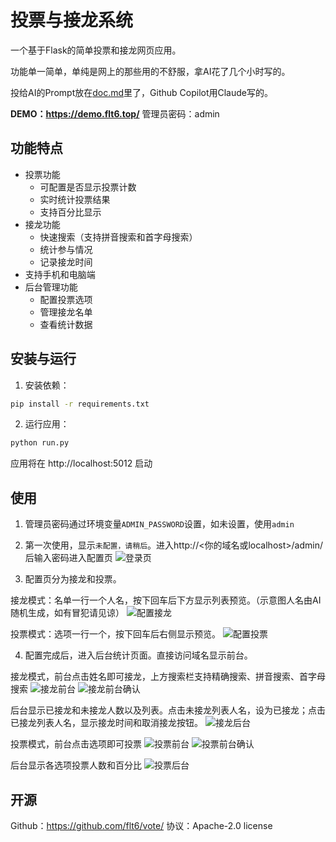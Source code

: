 # 投票与接龙系统

一个基于Flask的简单投票和接龙网页应用。

功能单一简单，单纯是网上的那些用的不舒服，拿AI花了几个小时写的。

投给AI的Prompt放在[doc.md](doc.md)里了，Github Copilot用Claude写的。

**DEMO：https://demo.flt6.top/**
管理员密码：admin


## 功能特点

- 投票功能
  - 可配置是否显示投票计数
  - 实时统计投票结果
  - 支持百分比显示
- 接龙功能
  - 快速搜索（支持拼音搜索和首字母搜索）
  - 统计参与情况
  - 记录接龙时间
- 支持手机和电脑端
- 后台管理功能
  - 配置投票选项
  - 管理接龙名单
  - 查看统计数据

## 安装与运行

1. 安装依赖：
```bash
pip install -r requirements.txt
```

2. 运行应用：
```bash
python run.py
```

应用将在 http://localhost:5012 启动

## 使用

1. 管理员密码通过环境变量`ADMIN_PASSWORD`设置，如未设置，使用`admin`

2. 第一次使用，显示`未配置，请稍后`。进入http://<你的域名或localhost>/admin/后输入密码进入配置页
![登录页](https://oss.flt6.top/imgs/vote/login.png)

3. 配置页分为接龙和投票。

接龙模式：名单一行一个人名，按下回车后下方显示列表预览。（示意图人名由AI随机生成，如有冒犯请见谅）
![配置接龙](https://oss.flt6.top/imgs/vote/config-1.png)

投票模式：选项一行一个，按下回车后右侧显示预览。
![配置投票](https://oss.flt6.top/imgs/vote/config-2.png)

4. 配置完成后，进入后台统计页面。直接访问域名显示前台。

接龙模式，前台点击姓名即可接龙，上方搜索栏支持精确搜索、拼音搜索、首字母搜索
![接龙前台](https://oss.flt6.top/imgs/vote/chain.png)
![接龙前台确认](https://oss.flt6.top/imgs/vote/chain-confirm.png)

后台显示已接龙和未接龙人数以及列表。点击未接龙列表人名，设为已接龙；点击已接龙列表人名，显示接龙时间和取消接龙按钮。
![接龙后台](https://oss.flt6.top/imgs/vote/chain-dashboard.png)

投票模式，前台点击选项即可投票
![投票前台](https://oss.flt6.top/imgs/vote/vote.png)
![投票前台确认](https://oss.flt6.top/imgs/vote/vote-confirm.png)

后台显示各选项投票人数和百分比
![投票后台](https://oss.flt6.top/imgs/vote/vote-dashboard.png)


## 开源

Github：https://github.com/flt6/vote/
协议：Apache-2.0 license